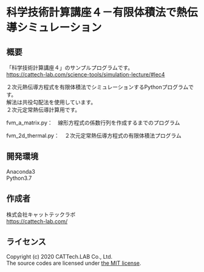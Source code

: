 # 科学技術計算講座４－有限体積法で熱伝導シミュレーション  
## 概要
「科学技術計算講座４」のサンプルプログラムです。  
https://cattech-lab.com/science-tools/simulation-lecture/#lec4

２次元熱伝導方程式を有限体積法でシミュレーションするPythonプログラムです。  
解法は共役勾配法を使用しています。  
２次元定常熱伝導計算用です。  

fvm_a_matrix.py：　線形方程式の係数行列を作成するまでのプログラム

fvm_2d_thermal.py：　２次元定常熱伝導方程式の有限体積法プログラム


## 開発環境
Anaconda3  
Python3.7

## 作成者
株式会社キャットテックラボ  
https://cattech-lab.com/

## ライセンス
Copyright (c) 2020 CATTech.LAB Co., Ltd.  
The source codes are licensed under [the MIT license](https://opensource.org/licenses/MIT).

